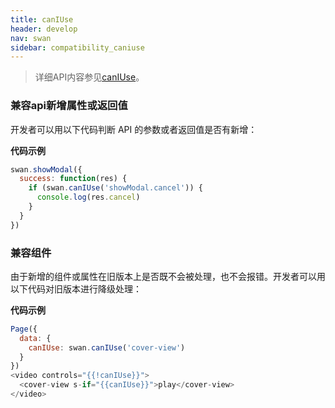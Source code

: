 ```yaml
---
title: canIUse
header: develop
nav: swan
sidebar: compatibility_caniuse
---
```

> 详细API内容参见[canIUse](https://smartprogram.baidu.com/docs/develop/api/device_sys/swan-canIUse/)。
### 兼容api新增属性或返回值
开发者可以用以下代码判断 API 的参数或者返回值是否有新增：

**代码示例**

```js
swan.showModal({
  success: function(res) {
    if (swan.canIUse('showModal.cancel')) {
      console.log(res.cancel)
    }
  }
})
```
### 兼容组件

由于新增的组件或属性在旧版本上是否既不会被处理，也不会报错。开发者可以用以下代码对旧版本进行降级处理：

**代码示例**

```js
Page({
  data: {
    canIUse: swan.canIUse('cover-view')
  }
})
<video controls="{{!canIUse}}">
  <cover-view s-if="{{canIUse}}">play</cover-view>
</video>
```